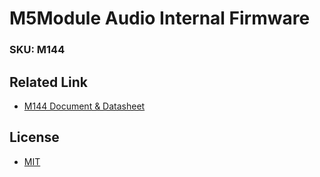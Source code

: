 # M5Module Audio Internal Firmware

### SKU: M144

## Related Link
- [M144 Document & Datasheet](https://docs.m5stack.com/zh_CN/module/Module-Audio)

## License
- [MIT](https://github.com/m5stack/M5Module-Audio-Internal-FW/blob/main/LICENSE)
